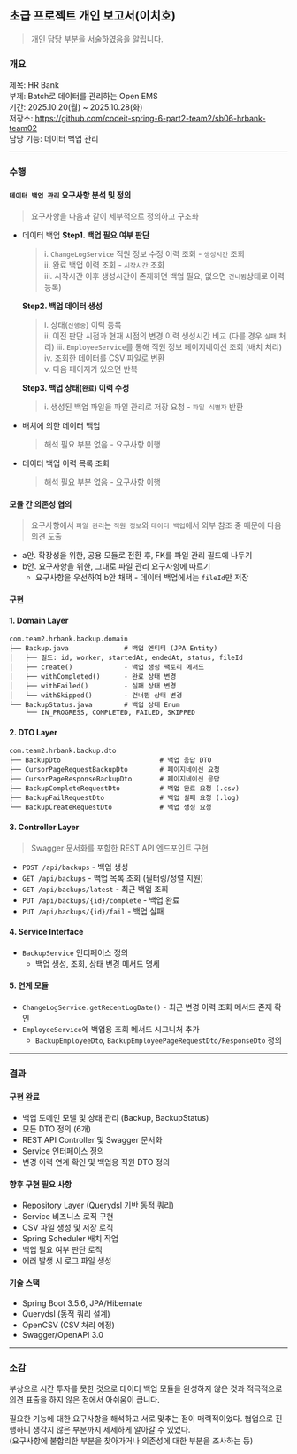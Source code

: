 ## 초급 프로젝트 개인 보고서(이치호)
> 개인 담당 부분을 서술하였음을 알립니다.
### 개요  
제목: HR Bank  
부제: Batch로 데이터를 관리하는 Open EMS  
기간: 2025.10.20(월) ~ 2025.10.28(화)  
저장소: https://github.com/codeit-spring-6-part2-team2/sb06-hrbank-team02  
담당 기능: 데이터 백업 관리

---
### 수행
#### `데이터 백업 관리` 요구사항 분석 및 정의
> 요구사항을 다음과 같이 세부적으로 정의하고 구조화
  - 데이터 백업
     **Step1. 백업 필요 여부 판단**  
      > i. `ChangeLogService` 직원 정보 수정 이력 조회 - `생성시간` 조회  
      ii. 완료 백업 이력 조회 - `시작시간` 조회  
      iii. 시작시간 이후 생성시간이 존재하면 백업 필요, 없으면 `건너뜀`상태로 이력 등록)

     **Step2. 백업 데이터 생성**
      > i. 상태(`진행중`) 이력 등록   
      ii. 이전 판단 시점과 현재 시점의 변경 이력 생성시간 비교 (다를 경우 `실패` 처리)
      iii. `EmployeeService`를 통해 직원 정보 페이지네이션 조회 (배치 처리)   
      iv. 조회한 데이터를 CSV 파일로 변환   
      v. 다음 페이지가 있으면 반복

     **Step3. 백업 상태(`완료`) 이력 수정**  
      > i. 생성된 백업 파일을 파일 관리로 저장 요청 - `파일 식별자` 반환
  - 배치에 의한 데이터 백업
    > 해석 필요 부분 없음 - 요구사항 이행
  - 데이터 백업 이력 목록 조회
    > 해석 필요 부분 없음 - 요구사항 이행
#### 모듈 간 의존성 협의
> 요구사항에서 `파일 관리`는 `직원 정보`와 `데이터 백업`에서 외부 참조 중 때문에 다음 의견 도출
  - a안. 확장성을 위한, 공용 모듈로 전환 후, FK를 파일 관리 필드에 나두기  
  - b안. 요구사항을 위한, 그대로 파일 관리 요구사항에 따르기  
    - 요구사항을 우선하여 b안 채택 - 데이터 백업에서는 `fileId`만 저장
#### 구현
#### 1. Domain Layer
```
com.team2.hrbank.backup.domain
├── Backup.java              # 백업 엔티티 (JPA Entity)
│   ├── 필드: id, worker, startedAt, endedAt, status, fileId
│   ├── create()             - 백업 생성 팩토리 메서드
│   ├── withCompleted()      - 완료 상태 변경
│   ├── withFailed()         - 실패 상태 변경
│   └── withSkipped()        - 건너뜀 상태 변경
└── BackupStatus.java        # 백업 상태 Enum
    └── IN_PROGRESS, COMPLETED, FAILED, SKIPPED
```

#### 2. DTO Layer
```
com.team2.hrbank.backup.dto
├── BackupDto                         # 백업 응답 DTO
├── CursorPageRequestBackupDto        # 페이지네이션 요청
├── CursorPageResponseBackupDto       # 페이지네이션 응답
├── BackupCompleteRequestDto          # 백업 완료 요청 (.csv)
├── BackupFailRequestDto              # 백업 실패 요청 (.log)
└── BackupCreateRequestDto            # 백업 생성 요청
```
#### 3. Controller Layer  
> Swagger 문서화를 포함한 REST API 엔드포인트 구현
- `POST /api/backups` - 백업 생성
- `GET /api/backups` - 백업 목록 조회 (필터링/정렬 지원)
- `GET /api/backups/latest` - 최근 백업 조회
- `PUT /api/backups/{id}/complete` - 백업 완료
- `PUT /api/backups/{id}/fail` - 백업 실패
#### 4. Service Interface
- `BackupService` 인터페이스 정의
  - 백업 생성, 조회, 상태 변경 메서드 명세
#### 5. 연계 모듈
- `ChangeLogService.getRecentLogDate()` - 최근 변경 이력 조회 메서드 존재 확인
- `EmployeeService`에 백업용 조회 메서드 시그니처 추가
  - `BackupEmployeeDto`, `BackupEmployeePageRequestDto/ResponseDto` 정의
---
### 결과
#### 구현 완료
  - 백업 도메인 모델 및 상태 관리 (Backup, BackupStatus)
  - 모든 DTO 정의 (6개)
  - REST API Controller 및 Swagger 문서화
  - Service 인터페이스 정의
  - 변경 이력 연계 확인 및 백업용 직원 DTO 정의
#### 향후 구현 필요 사항
  - Repository Layer (Querydsl 기반 동적 쿼리)
  - Service 비즈니스 로직 구현
  - CSV 파일 생성 및 저장 로직
  - Spring Scheduler 배치 작업
  - 백업 필요 여부 판단 로직
  - 에러 발생 시 로그 파일 생성 
#### 기술 스택
  - Spring Boot 3.5.6, JPA/Hibernate  
  - Querydsl (동적 쿼리 설계)  
  - OpenCSV (CSV 처리 예정)  
  - Swagger/OpenAPI 3.0  
---
### 소감
부상으로 시간 투자를 못한 것으로 데이터 백업 모듈을 완성하지 않은 것과 적극적으로 의견 표출을 하지 않은 점에서 아쉬움이 큽니다.

필요한 기능에 대한 요구사항을 해석하고 서로 맞추는 점이 매력적이었다.
협업으로 진행하니 생각지 않은 부분까지 세세하게 알아갈 수 있었다.  
(요구사항에 불합리한 부분을 찾아가거나 의존성에 대한 부분을 조사하는 등)


